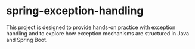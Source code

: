 # spring-exception-handling
This project is designed to provide hands-on practice with exception handling and to explore how exception mechanisms are structured in Java and Spring Boot.
